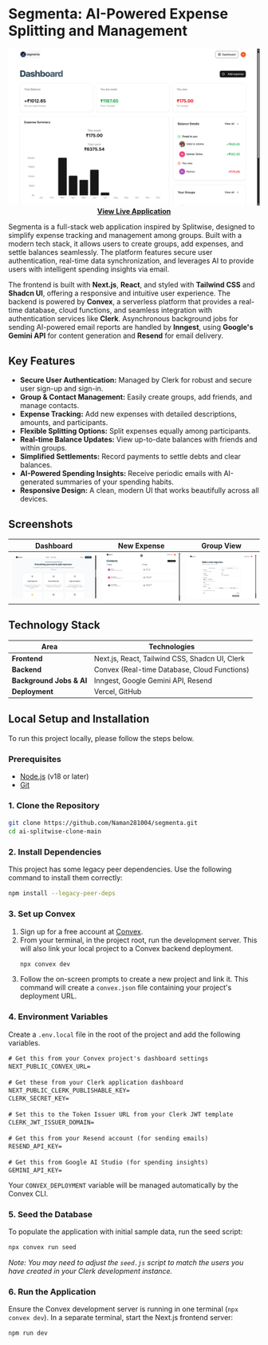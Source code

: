 # Segmenta: AI-Powered Expense Splitting and Management

<p align="center">
  <img src="./screenshots/Screenshot 2025-07-10 224557.png" alt="Segmenta Application Screenshot"/>
  <br/>
  <strong><a href="https://segmenta-flax.vercel.app">View Live Application</a></strong>
</p>

Segmenta is a full-stack web application inspired by Splitwise, designed to simplify expense tracking and management among groups. Built with a modern tech stack, it allows users to create groups, add expenses, and settle balances seamlessly. The platform features secure user authentication, real-time data synchronization, and leverages AI to provide users with intelligent spending insights via email.

The frontend is built with **Next.js**, **React**, and styled with **Tailwind CSS** and **Shadcn UI**, offering a responsive and intuitive user experience. The backend is powered by **Convex**, a serverless platform that provides a real-time database, cloud functions, and seamless integration with authentication services like **Clerk**. Asynchronous background jobs for sending AI-powered email reports are handled by **Inngest**, using **Google's Gemini API** for content generation and **Resend** for email delivery.

## Key Features

-   **Secure User Authentication:** Managed by Clerk for robust and secure user sign-up and sign-in.
-   **Group & Contact Management:** Easily create groups, add friends, and manage contacts.
-   **Expense Tracking:** Add new expenses with detailed descriptions, amounts, and participants.
-   **Flexible Splitting Options:** Split expenses equally among participants.
-   **Real-time Balance Updates:** View up-to-date balances with friends and within groups.
-   **Simplified Settlements:** Record payments to settle debts and clear balances.
-   **AI-Powered Spending Insights:** Receive periodic emails with AI-generated summaries of your spending habits.
-   **Responsive Design:** A clean, modern UI that works beautifully across all devices.

## Screenshots

| Dashboard | New Expense | Group View |
| :---: | :---: | :---: |
| <img src="./screenshots/Screenshot 2025-07-10 224516.png" alt="Dashboard Screenshot" width="100%"/> | <img src="./screenshots/Screenshot 2025-07-10 224604.png" alt="New Expense Screenshot" width="100%"/> | <img src="./screenshots/Screenshot 2025-07-10 224620.png" alt="Group View Screenshot" width="100%"/> |

## Technology Stack

| Area | Technologies |
| --- | --- |
| **Frontend** | Next.js, React, Tailwind CSS, Shadcn UI, Clerk |
| **Backend** | Convex (Real-time Database, Cloud Functions) |
| **Background Jobs & AI**| Inngest, Google Gemini API, Resend |
| **Deployment** | Vercel, GitHub |

## Local Setup and Installation

To run this project locally, please follow the steps below.

### Prerequisites

-   [Node.js](https://nodejs.org/) (v18 or later)
-   [Git](https://git-scm.com/)

### 1. Clone the Repository

```bash
git clone https://github.com/Naman281004/segmenta.git
cd ai-splitwise-clone-main
```

### 2. Install Dependencies

This project has some legacy peer dependencies. Use the following command to install them correctly:
```bash
npm install --legacy-peer-deps
```

### 3. Set up Convex

1.  Sign up for a free account at [Convex](https://www.convex.dev/).
2.  From your terminal, in the project root, run the development server. This will also link your local project to a Convex backend deployment.
    ```bash
    npx convex dev
    ```
3.  Follow the on-screen prompts to create a new project and link it. This command will create a `convex.json` file containing your project's deployment URL.

### 4. Environment Variables

Create a `.env.local` file in the root of the project and add the following variables.

```env
# Get this from your Convex project's dashboard settings
NEXT_PUBLIC_CONVEX_URL=

# Get these from your Clerk application dashboard
NEXT_PUBLIC_CLERK_PUBLISHABLE_KEY=
CLERK_SECRET_KEY=

# Set this to the Token Issuer URL from your Clerk JWT template
CLERK_JWT_ISSUER_DOMAIN=

# Get this from your Resend account (for sending emails)
RESEND_API_KEY=

# Get this from Google AI Studio (for spending insights)
GEMINI_API_KEY=
```
Your `CONVEX_DEPLOYMENT` variable will be managed automatically by the Convex CLI.

### 5. Seed the Database

To populate the application with initial sample data, run the seed script:
```bash
npx convex run seed
```
*Note: You may need to adjust the `seed.js` script to match the users you have created in your Clerk development instance.*

### 6. Run the Application

Ensure the Convex development server is running in one terminal (`npx convex dev`). In a separate terminal, start the Next.js frontend server:
```bash
npm run dev
```

